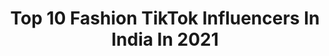 ---
title: Top 10 Fashion TikTok Influencers In India In 2021
description: >-
  Find top fashion TikTok influencers in India in 2021. Most popular hashtags: #foryou #foryoupage #duet #trending.
platform: TikTok
hits: 779
text_top: Discover the most popular TikTok accounts on inBeat.
text_bottom: Our platform holds 779 TikTok influencers like this in India for you to collaborate.
profiles:
  - username: "poison_vish"
    fullname: >-
      poison vish
    bio: >-
      guri😘 fashion designer👗 04 April 🎂 Jammu❤️ new account support me guys🙏
    location: "India"
    followers: 36000
    engagement: 1780
    commentsToLikes: 0.071483
    id: ckae3o0xrylfz0i78rocp9b3m
    verified: false
    hashtags: "#duet"
  - username: "shwetasingh700"
    fullname: >-
      🌸shwetasingh🌸
    bio: >-
      #fashiondesigners👩🎨 #makeupartist💄 #duetwithshweta🌸
    location: "India"
    followers: 50700
    engagement: 2717
    commentsToLikes: 0.094938
    id: ckbwifq0l363a0j23s49lr7cp
    verified: false
    hashtags: "#duet, #trending, #foryou, #tiktok"
  - username: "kitkat_virraj"
    fullname: >-
      kitkat_viRraj
    bio: >-
      My live time 🔴 11 pm to 12.30 am Entrepreneur, Fashion Model, Influencer, Tikt
    location: "India"
    followers: 5271
    engagement: 2630
    commentsToLikes: 0.135527
    id: ckbbtga3cgwt00j238mzpv145
    verified: false
    hashtags: "#share, #foryoupage, #heartbroken, #duet"
  - username: "gauti_harshita"
    fullname: >-
      Harshita Gautam
    bio: >-
      Follow me on Insta👆 Professional Model Fashion Influencer Hot as fire🔥
    location: "India"
    followers: 13600
    engagement: 1960
    commentsToLikes: 0.263602
    id: ck9kd2ly2sb7o0j78w7c2cxmf
    verified: false
    hashtags: "#foryou, #harshitagautam, #viral, #upichalegachallenge"
  - username: "pranjulary"
    fullname: >-
      Allahabadi girl💕
    bio: >-
      Bhabhi g tadka..😘 Luv fashion world💄💋👛👑👠👗 Medicose.. 💊💉 wish me 3 jan..
    location: "India"
    followers: 103500
    engagement: 1465
    commentsToLikes: 0.038908
    id: ck83wypuen2ug0j78rytywybl
    verified: false
    hashtags: "#mystylishmom, #tiktokindia, #foryoupage, #wipeitdownchallenge"
  - username: "charmikailas"
    fullname: >-
      Charmi NB
    bio: >-
      working fashion designer kazhakuttam tvm
    location: "India"
    followers: 4622
    engagement: 3329
    commentsToLikes: 0.024633
    id: ckbatq3b0kcnp0j23qrl01kv9
    verified: false
    hashtags: ""
  - username: "pari_singh__98"
    fullname: >-
      💋VANISHA👑👑
    bio: >-
      👑"QUEEN OF UNIVERSE "👑 💋social media queen👑 Fashion Model💄 Follow me insta
    location: "India"
    followers: 5328
    engagement: 3756
    commentsToLikes: 0.053104
    id: ck9215o02gys70j78patwp6xd
    verified: false
    hashtags: "#tiktokindia, #trending, #foryoupage, #fyp"
  - username: "sonalisharma2409"
    fullname: >-
      Sonali Sharma
    bio: >-
      Software Developer Fashion Model 🌻 New Tiktok User Instagram - sonalisharma_24
    location: "India"
    followers: 172700
    engagement: 2230
    commentsToLikes: 0.022181
    id: ck97ylziu02ul0j78iq2i8rcl
    verified: false
    hashtags: "#female, #modellife, #jaipur, #rajasthan"
  - username: "manjushrimanu"
    fullname: >-
      Manjushree 👑
    bio: >-
      💕Crazy About ⭐ Fashion and Talent💕 .
    location: "India"
    followers: 122500
    engagement: 1596
    commentsToLikes: 0.048657
    id: ck8otq02fmak30j78h4ighkip
    verified: false
    hashtags: "#tearschallenge, #trending, #kannada, #foryoupage"
  - username: "taarashukla"
    fullname: >-
      Taarashukla01
    bio: >-
      Actress Nd fashion model Insta I'd -Taarastar U tube -Taara Shukla
    location: "India"
    followers: 427400
    engagement: 1000
    commentsToLikes: 0.056879
    id: ck9ej6kbb0ws70j78695as3lv
    verified: false
    hashtags: "#taarashukla, #taarashukla01, #taarastar, #tiktokers"
---